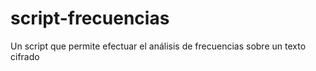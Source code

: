 # script-frecuencias
Un script que permite efectuar el análisis de frecuencias sobre un texto cifrado
